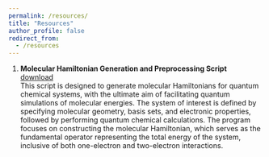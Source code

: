 ```yaml
---
permalink: /resources/
title: "Resources"
author_profile: false
redirect_from:
  - /resources
---
```


1. **Molecular Hamiltonian Generation and Preprocessing Script**  
[download](/files/gen_ham.tgz)  
This script is designed to generate molecular Hamiltonians for quantum chemical systems, with the ultimate aim of facilitating quantum simulations of molecular energies. The system of interest is defined by specifying molecular geometry, basis sets, and electronic properties, followed by performing quantum chemical calculations. The program focuses on constructing the molecular Hamiltonian, which serves as the fundamental operator representing the total energy of the system, inclusive of both one-electron and two-electron interactions.
